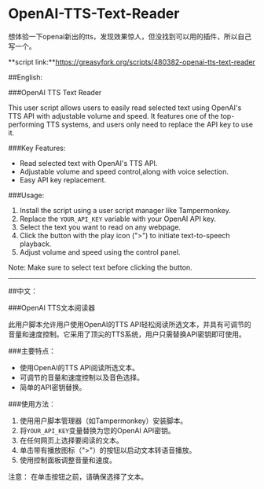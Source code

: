 # OpenAI-TTS-Text-Reader
想体验一下openai新出的tts，发现效果惊人，但没找到可以用的插件，所以自己写一个。

**script link:**https://greasyfork.org/scripts/480382-openai-tts-text-reader

##English:

###OpenAI TTS Text Reader

This user script allows users to easily read selected text using OpenAI's TTS API with adjustable volume and speed. It features one of the top-performing TTS systems, and users only need to replace the API key to use it.

###Key Features:
- Read selected text with OpenAI's TTS API.
- Adjustable volume and speed control,along with voice selection. 
- Easy API key replacement.

###Usage:
1. Install the script using a user script manager like Tampermonkey.
2. Replace the `YOUR_API_KEY` variable with your OpenAI API key.
3. Select the text you want to read on any webpage.
4. Click the button with the play icon (">") to initiate text-to-speech playback.
5. Adjust volume and speed using the control panel.

Note: Make sure to select text before clicking the button.

---

##中文：

###OpenAI TTS文本阅读器

此用户脚本允许用户使用OpenAI的TTS API轻松阅读所选文本，并具有可调节的音量和速度控制。它采用了顶尖的TTS系统，用户只需替换API密钥即可使用。

###主要特点：
- 使用OpenAI的TTS API阅读所选文本。
- 可调节的音量和速度控制以及音色选择。
- 简单的API密钥替换。

###使用方法：
1. 使用用户脚本管理器（如Tampermonkey）安装脚本。
2. 将`YOUR_API_KEY`变量替换为您的OpenAI API密钥。
3. 在任何网页上选择要阅读的文本。
4. 单击带有播放图标（">"）的按钮以启动文本转语音播放。
5. 使用控制面板调整音量和速度。

注意： 在单击按钮之前，请确保选择了文本。
